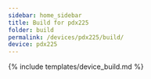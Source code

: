 ```yaml
---
sidebar: home_sidebar
title: Build for pdx225
folder: build
permalink: /devices/pdx225/build/
device: pdx225
---
```

{% include templates/device_build.md %}
